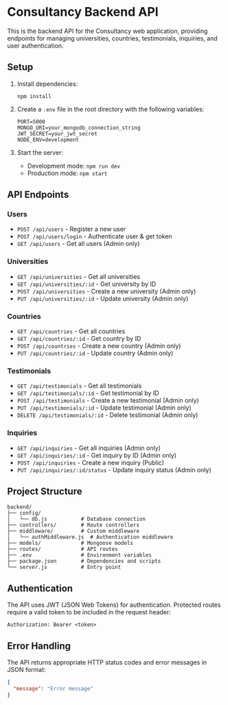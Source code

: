 # Consultancy Backend API

This is the backend API for the Consultancy web application, providing endpoints for managing universities, countries, testimonials, inquiries, and user authentication.

## Setup

1. Install dependencies:
   ```
   npm install
   ```

2. Create a `.env` file in the root directory with the following variables:
   ```
   PORT=5000
   MONGO_URI=your_mongodb_connection_string
   JWT_SECRET=your_jwt_secret
   NODE_ENV=development
   ```

3. Start the server:
   - Development mode: `npm run dev`
   - Production mode: `npm start`

## API Endpoints

### Users
- `POST /api/users` - Register a new user
- `POST /api/users/login` - Authenticate user & get token
- `GET /api/users` - Get all users (Admin only)

### Universities
- `GET /api/universities` - Get all universities
- `GET /api/universities/:id` - Get university by ID
- `POST /api/universities` - Create a new university (Admin only)
- `PUT /api/universities/:id` - Update university (Admin only)

### Countries
- `GET /api/countries` - Get all countries
- `GET /api/countries/:id` - Get country by ID
- `POST /api/countries` - Create a new country (Admin only)
- `PUT /api/countries/:id` - Update country (Admin only)

### Testimonials
- `GET /api/testimonials` - Get all testimonials
- `GET /api/testimonials/:id` - Get testimonial by ID
- `POST /api/testimonials` - Create a new testimonial (Admin only)
- `PUT /api/testimonials/:id` - Update testimonial (Admin only)
- `DELETE /api/testimonials/:id` - Delete testimonial (Admin only)

### Inquiries
- `GET /api/inquiries` - Get all inquiries (Admin only)
- `GET /api/inquiries/:id` - Get inquiry by ID (Admin only)
- `POST /api/inquiries` - Create a new inquiry (Public)
- `PUT /api/inquiries/:id/status` - Update inquiry status (Admin only)

## Project Structure

```
backend/
├── config/
│   └── db.js           # Database connection
├── controllers/        # Route controllers
├── middleware/         # Custom middleware
│   └── authMiddleware.js  # Authentication middleware
├── models/             # Mongoose models
├── routes/             # API routes
├── .env                # Environment variables
├── package.json        # Dependencies and scripts
└── server.js           # Entry point
```

## Authentication

The API uses JWT (JSON Web Tokens) for authentication. Protected routes require a valid token to be included in the request header:

```
Authorization: Bearer <token>
```

## Error Handling

The API returns appropriate HTTP status codes and error messages in JSON format:

```json
{
  "message": "Error message"
}
```